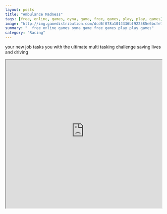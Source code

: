 ```yaml
---
layout: posts
title: "Ambulance Madness"
tags: [free, online, games, oyna, game, free, games, play, play, games]
image: "http://img.gamedistribution.com/dcd6f078a1014336bf922585e6bcfe7e.jpg"
summary: "  free online games oyna game free games play play games"
category: "Racing"
---
```


your new job tasks you with the ultimate multi tasking challenge saving lives and driving

<iframe width="100%" height="480px;" src="http://flash.gamedistribution.com?game=dcd6f078a1014336bf922585e6bcfe7e"></iframe>